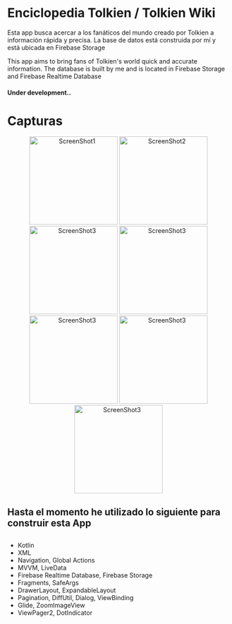 # Enciclopedia Tolkien / Tolkien Wiki

Esta app busca acercar a los fanáticos del mundo creado por Tolkien a información rápida y precisa.
La base de datos está construida por mí y está ubicada en Firebase Storage




This app aims to bring fans of Tolkien's world quick and accurate information.
The database is built by me and is located in Firebase Storage and Firebase Realtime Database
#### Under development..



# Capturas

<p align="center">
  <img src="https://firebasestorage.googleapis.com/v0/b/lotrwiki-2dd76.appspot.com/o/screen_shot%2FScreenshot_2024-06-26-20-56-03-146_com.example.lotrwiki.jpg?alt=media&token=a792eb98-6e3a-49df-90a6-dc6139ef06c1" alt="ScreenShot1" width="200"/>
  
  <img src="https://firebasestorage.googleapis.com/v0/b/lotrwiki-2dd76.appspot.com/o/screen_shot%2FScreenshot_2024-06-26-20-56-12-974_com.example.lotrwiki.jpg?alt=media&token=609f917b-36ee-497b-995a-1bc6873eb4b3" alt="ScreenShot2" width="200"/>
  
  <img src="https://firebasestorage.googleapis.com/v0/b/lotrwiki-2dd76.appspot.com/o/screen_shot%2FScreenshot_2024-06-26-20-56-23-686_com.example.lotrwiki.jpg?alt=media&token=5565af33-7135-4740-929f-272184a0ee54" alt="ScreenShot3" width="200"/>
  
  <img src="https://firebasestorage.googleapis.com/v0/b/lotrwiki-2dd76.appspot.com/o/screen_shot%2FScreenshot_2024-06-26-20-56-39-513_com.example.lotrwiki.jpg?alt=media&token=47277216-06d3-44b4-a5df-863c991a2f98" alt="ScreenShot3" width="200"/>
  
  <img src="https://firebasestorage.googleapis.com/v0/b/lotrwiki-2dd76.appspot.com/o/screen_shot%2FScreenshot_2024-06-26-20-56-52-055_com.example.lotrwiki.jpg?alt=media&token=70d7a30f-a685-4c72-9969-ae9cb129586a" alt="ScreenShot3" width="200"/>
  
  <img src="https://firebasestorage.googleapis.com/v0/b/lotrwiki-2dd76.appspot.com/o/screen_shot%2FScreenshot_2024-06-26-20-57-05-400_com.example.lotrwiki.jpg?alt=media&token=13fb3758-8f02-4665-939d-a49a7125f738" alt="ScreenShot3" width="200"/>
  
  <img src="https://firebasestorage.googleapis.com/v0/b/lotrwiki-2dd76.appspot.com/o/screen_shot%2FScreenshot_2024-06-26-20-58-03-632_com.example.lotrwiki.jpg?alt=media&token=013fa0f4-0742-43bf-a958-eb94078fa4fd" alt="ScreenShot3" width="200"/>
</p>


## Hasta el momento he utilizado lo siguiente para construir esta App
## 

<ul>
  <li>Kotlin</li>
  <li>XML</li>
  <li>Navigation, Global Actions</li>
  <li>MVVM, LiveData</li>
  <li>Firebase Realtime Database, Firebase Storage</li>
  <li>Fragments, SafeArgs</li>
  <li>DrawerLayout, ExpandableLayout</li>
  <li>Pagination, DiffUtil, Dialog, ViewBinding</li>
  <li>Glide, ZoomImageView</li>
  <li>ViewPager2, DotIndicator</li>
</ul>




